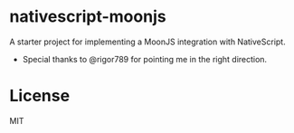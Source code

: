 # nativescript-moonjs
A starter project for implementing a MoonJS integration with NativeScript.

- Special thanks to @rigor789 for pointing me in the right direction.

# License
MIT
